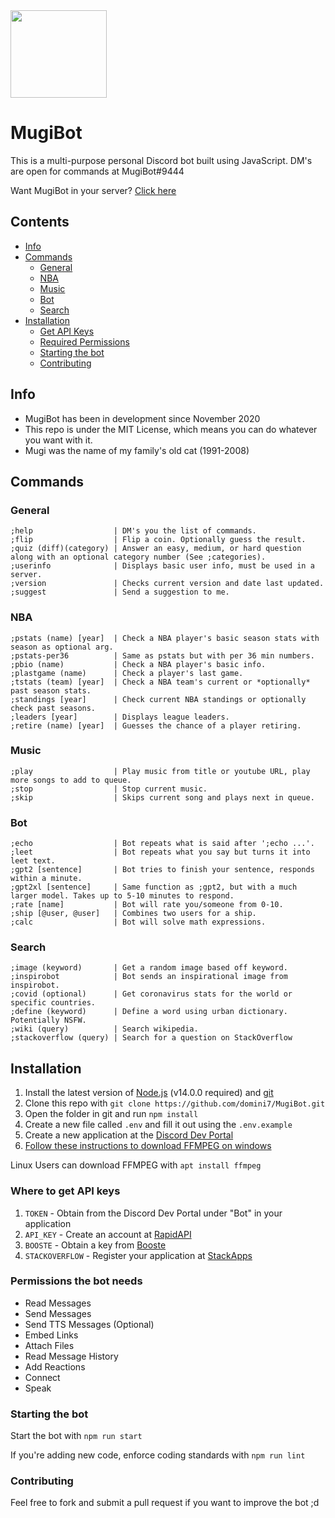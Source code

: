 <img src="https://i.imgur.com/PtCc2iO.jpg" width="154" height="140">

# MugiBot


This is a multi-purpose personal Discord bot built using JavaScript. DM's are open for commands at MugiBot#9444

Want MugiBot in your server? [Click here](https://discord.com/oauth2/authorize?client_id=776681738654580746&scope=bot&permissions=3267648)

## Contents
* [Info](https://github.com/domini7/MugiBot#info)
* [Commands](https://github.com/domini7/MugiBot#commands)
	* [General](https://github.com/domini7/MugiBot#commands)
	* [NBA](https://github.com/domini7/MugiBot#nba)
	* [Music](https://github.com/domini7/MugiBot#music)
	* [Bot](https://github.com/domini7/MugiBot#bot)
	* [Search](https://github.com/domini7/MugiBot#search)
* [Installation](https://github.com/domini7/MugiBot#installation)
	* [Get API Keys](https://github.com/domini7/MugiBot#where-to-get-api-keys)
	* [Required Permissions](https://github.com/domini7/MugiBot#permissions-the-bot-needs)
	* [Starting the bot](https://github.com/domini7/MugiBot#starting-the-bot)
	* [Contributing](https://github.com/domini7/MugiBot#contributing)

## Info
* MugiBot has been in development since November 2020
* This repo is under the MIT License, which means you can do whatever you want with it.
* Mugi was the name of my family's old cat (1991-2008)

## Commands

### General

```
;help                  | DM's you the list of commands.
;flip                  | Flip a coin. Optionally guess the result.
;quiz (diff)(category) | Answer an easy, medium, or hard question along with an optional category number (See ;categories).
;userinfo              | Displays basic user info, must be used in a server.
;version               | Checks current version and date last updated.
;suggest               | Send a suggestion to me.
```
### NBA

```
;pstats (name) [year]  | Check a NBA player's basic season stats with season as optional arg.
;pstats-per36          | Same as pstats but with per 36 min numbers.
;pbio (name)           | Check a NBA player's basic info.
;plastgame (name)      | Check a player's last game.
;tstats (team) [year]  | Check a NBA team's current or *optionally* past season stats.
;standings [year]      | Check current NBA standings or optionally check past seasons.
;leaders [year]        | Displays league leaders.
;retire (name) [year]  | Guesses the chance of a player retiring.
```
### Music

```
;play                  | Play music from title or youtube URL, play more songs to add to queue.
;stop                  | Stop current music.
;skip                  | Skips current song and plays next in queue.
```
### Bot

```
;echo                  | Bot repeats what is said after ';echo ...'.
;leet                  | Bot repeats what you say but turns it into leet text.
;gpt2 [sentence]       | Bot tries to finish your sentence, responds within a minute.
;gpt2xl [sentence]     | Same function as ;gpt2, but with a much larger model. Takes up to 5-10 minutes to respond.
;rate [name]           | Bot will rate you/someone from 0-10.
;ship [@user, @user]   | Combines two users for a ship.
;calc                  | Bot will solve math expressions.
```
### Search

```
;image (keyword)       | Get a random image based off keyword.
;inspirobot            | Bot sends an inspirational image from inspirobot.
;covid (optional)      | Get coronavirus stats for the world or specific countries.
;define (keyword)      | Define a word using urban dictionary. Potentially NSFW.
;wiki (query)          | Search wikipedia.
;stackoverflow (query) | Search for a question on StackOverflow
```

## Installation
1. Install the latest version of [Node.js](https://nodejs.org/en/) (v14.0.0 required) and [git](https://git-scm.com/downloads)
2. Clone this repo with `git clone https://github.com/domini7/MugiBot.git`
3. Open the folder in git and run `npm install`
4. Create a new file called `.env` and fill it out using the `.env.example`
5. Create a new application at the [Discord Dev Portal](https://discord.com/developers/applications/)
6. [Follow these instructions to download FFMPEG on windows](https://www.wikihow.com/Install-FFmpeg-on-Windows)

Linux Users can download FFMPEG with `apt install ffmpeg`

### Where to get API keys
1. `TOKEN` - Obtain from the Discord Dev Portal under "Bot" in your application
2. `API_KEY` - Create an account at [RapidAPI](https://rapidapi.com/marketplace)
3. `BOOSTE` - Obtain a key from [Booste](https://www.booste.io/pretrained-models/nodejs)
4. `STACKOVERFLOW` - Register your application at [StackApps](https://stackapps.com/apps/oauth/register)


### Permissions the bot needs
* Read Messages
* Send Messages
* Send TTS Messages (Optional)
* Embed Links
* Attach Files
* Read Message History
* Add Reactions
* Connect
* Speak

### Starting the bot
Start the bot with `npm run start`

If you're adding new code, enforce coding standards with `npm run lint`

### Contributing
Feel free to fork and submit a pull request if you want to improve the bot ;d
